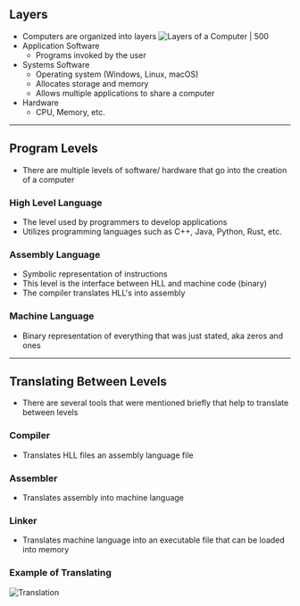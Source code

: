## Layers
- Computers are organized into layers
![Layers of a Computer | 500](https://external-content.duckduckgo.com/iu/?u=https%3A%2F%2Fwww.startertutorials.com%2Fblog%2Fwp-content%2Fuploads%2F2016%2F04%2Flayers-of-computer-system-1024x584.png&f=1&nofb=1&ipt=05b1f4b96e36a66b589a192c4ff6fa86550c0cceb51e3b45ec78b5b69243d57e&ipo=images "layers")
- Application Software
	- Programs invoked by the user
- Systems Software
	- Operating system (Windows, Linux, macOS)
	- Allocates storage and memory
	- Allows multiple applications to share a computer
- Hardware
	- CPU, Memory, etc.
----
## Program Levels
- There are multiple levels of software/ hardware that go into the creation of a computer
### High Level Language
- The level used by programmers to develop applications
- Utilizes programming languages such as C++, Java, Python, Rust, etc.
### Assembly Language
- Symbolic representation of instructions
- This level is the interface between HLL and machine code (binary)
- The compiler translates HLL's into assembly
### Machine Language
- Binary representation of everything that was just stated, aka zeros and ones
---
## Translating Between Levels
- There are several tools that were mentioned briefly that help to translate between levels
### Compiler
- Translates HLL files an assembly language file
### Assembler
- Translates assembly into machine language
### Linker
- Translates machine language into an executable file that can be loaded into memory

### Example of Translating
![Translation](https://external-content.duckduckgo.com/iu/?u=https%3A%2F%2Fwww.cise.ufl.edu%2F~mssz%2FCompOrg%2FFigure2.1-CompLang.gif&f=1&nofb=1&ipt=865c4ca6eed003a9cc850b8e8f371274701f8c50d5c5ec4a7bb3ad1743844bc5&ipo=images "translating")
